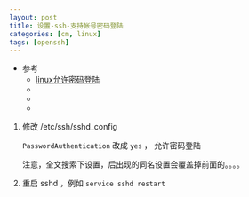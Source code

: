 ```yaml
---
layout: post
title: 设置-ssh-支持帐号密码登陆
categories: [cm, linux]
tags: [openssh]
---
```


* 参考
  * [linux允许密码登陆](https://www.jianshu.com/p/823d84c60dcc)
  * []()
  * []()
  * []()

1. 修改 /etc/ssh/sshd_config

    `PasswordAuthentication` 改成 `yes` ， 允许密码登陆

    注意，全文搜索下设置，后出现的同名设置会覆盖掉前面的。。。。

1. 重启 sshd ，例如 `service sshd restart`

